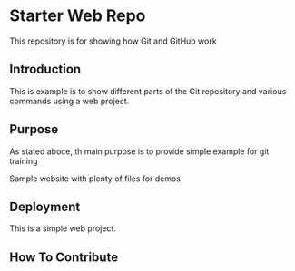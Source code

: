 # Starter Web Repo

This repository is for showing how Git and GitHub work

## Introduction

This is example is to show different parts of the Git repository and various commands using a web project.

## Purpose

As stated aboce, th main purpose is to provide simple example for git training

Sample website with plenty of files for demos

## Deployment

This is a simple web project.

## How To Contribute